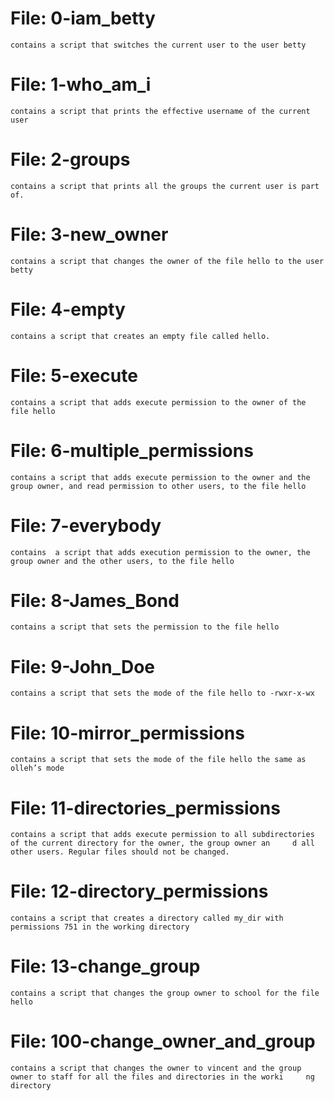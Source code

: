 # File: 0-iam_betty
	contains a script that switches the current user to the user betty

# File: 1-who_am_i
	contains a script that prints the effective username of the current user

# File: 2-groups
	contains a script that prints all the groups the current user is part of.

# File: 3-new_owner
	contains a script that changes the owner of the file hello to the user betty

# File: 4-empty
	contains a script that creates an empty file called hello.

# File: 5-execute
	contains a script that adds execute permission to the owner of the file hello

# File: 6-multiple_permissions
	contains a script that adds execute permission to the owner and the group owner, and read permission to other users, to the file hello

# File: 7-everybody
	contains  a script that adds execution permission to the owner, the group owner and the other users, to the file hello

# File: 8-James_Bond
	contains a script that sets the permission to the file hello

# File: 9-John_Doe
	contains a script that sets the mode of the file hello to -rwxr-x-wx

# File: 10-mirror_permissions
	contains a script that sets the mode of the file hello the same as olleh’s mode

# File: 11-directories_permissions
	contains a script that adds execute permission to all subdirectories of the current directory for the owner, the group owner an		d all other users. Regular files should not be changed.

# File: 12-directory_permissions
	contains a script that creates a directory called my_dir with permissions 751 in the working directory

# File: 13-change_group
	contains a script that changes the group owner to school for the file hello

# File: 100-change_owner_and_group
	contains a script that changes the owner to vincent and the group owner to staff for all the files and directories in the worki		ng directory
